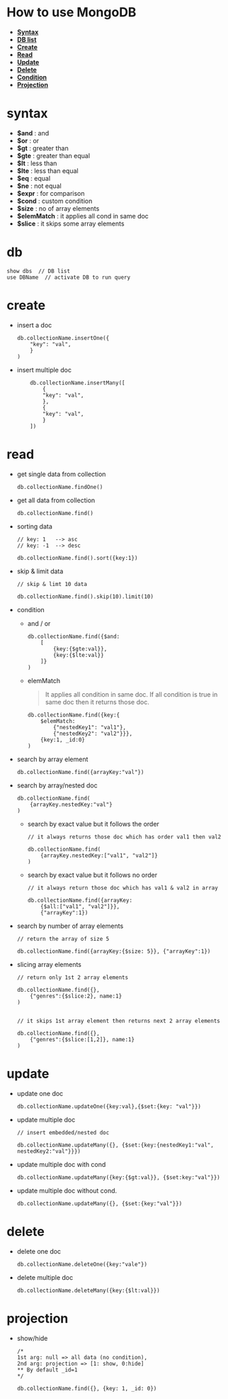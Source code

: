 # How to use MongoDB

+ [**Syntax**](#syntax)
+ [**DB list**](#db)
+ [**Create**](#create)
+ [**Read**](#read)
+ [**Update**](#update)
+ [**Delete**](#delete)
+ [**Condition**](#condition)
+ [**Projection**](#projection)

# syntax

+ **$and**          : and
+ **$or**           : or
+ **$gt**           : greater than
+ **$gte**          : greater than equal
+ **$lt**           : less than
+ **$lte**          : less than equal
+ **$eq**           : equal
+ **$ne**           : not equal
+ **$expr**         : for comparison
+ **$cond**         : custom condition
+ **$size**         : no of array elements
+ **$elemMatch**    : it applies all cond in same doc
+ **$slice**        : it skips some array elements

# db

```mongojs
show dbs  // DB list
use DBName  // activate DB to run query
```

# create

+ insert a doc

    ```mongo
    db.collectionName.insertOne({
        "key": "val",
        }
    )
    ```

+ insert multiple doc

    ```mongojs
        db.collectionName.insertMany([
            {
            "key": "val",
            },
            {
            "key": "val",
            }
        ])
    ```

# read

+ get single data from collection

    ```mongojs
    db.collectionName.findOne()
    ```

+ get all data from collection

    ```mongojs
    db.collectionName.find()
    ```

+ sorting data

    ```mongojs
    // key: 1   --> asc
    // key: -1  --> desc

    db.collectionName.find().sort({key:1})
    ```

+ skip & limit data

    ```mongojs
    // skip & limt 10 data 

    db.collectionName.find().skip(10).limit(10)
    ```

+ condition

  + and / or

    ```mongojs
    db.collectionName.find({$and:
        [
            {key:{$gte:val}}, 
            {key:{$lte:val}}
        ]}
    )
    ```

  + elemMatch

    > It applies all condition in same doc. If all condition is true in same doc then it returns those doc.

    ```
    db.collectionName.find({key:{
        $elemMatch:
            {"nestedKey1": "val1"}, 
            {"nestedKey2": "val2"}}}, 
        {key:1, _id:0}
    )
    ```

+ search by array element

    ```mongojs
    db.collectionName.find({arrayKey:"val"})
    ```

+ search by array/nested doc

    ```mongojs
    db.collectionName.find(
        {arrayKey.nestedKey:"val"}
    )
    ```

    + search by exact value but it follows the order

        ```mongojs
        // it always returns those doc which has order val1 then val2

        db.collectionName.find(
            {arrayKey.nestedKey:["val1", "val2"]}
        )
        ```

    + search by exact value but it follows no order

        ```mongojs
        // it always return those doc which has val1 & val2 in array

        db.collectionName.find({arrayKey:
            {$all:["val1", "val2"]}},
            {"arrayKey":1})
        ```

+ search by number of array elements

    ```mongojs
    // return the array of size 5

    db.collectionName.find({arrayKey:{$size: 5}}, {"arrayKey":1})
    ```

+ slicing array elements

    ```mongojs
    // return only 1st 2 array elements

    db.collectionName.find({}, 
        {"genres":{$slice:2}, name:1}
    )


    // it skips 1st array element then returns next 2 array elements

    db.collectionName.find({}, 
        {"genres":{$slice:[1,2]}, name:1}
    )
    ```

# update

+ update one doc

    ```mongojs
    db.collectionName.updateOne({key:val},{$set:{key: "val"}})
    ```

+ update multiple doc

    ```mongojs
    // insert embedded/nested doc

    db.collectionName.updateMany({}, {$set:{key:{nestedKey1:"val", nestedKey2:"val"}}})
    ```

+ update multiple doc with cond

    ```mongojs
    db.collectionName.updateMany({key:{$gt:val}}, {$set:key:"val"}})
    ```

+ update multiple doc without cond.

    ```mongojs
    db.collectionName.updateMany({}, {$set:{key:"val"}})
    ```

# delete

+ delete one doc

    ```mongojs
    db.collectionName.deleteOne({key:"vale"})
    ```

+ delete multiple doc

    ```mongojs
    db.collectionName.deleteMany({key:{$lt:val}})
    ```

# projection

+ show/hide

    ```mongojs
    /*
    1st arg: null => all data (no condition), 
    2nd arg: projection => [1: show, 0:hide]
    ** By default _id=1
    */

    db.collectionName.find({}, {key: 1, _id: 0})
    ```
